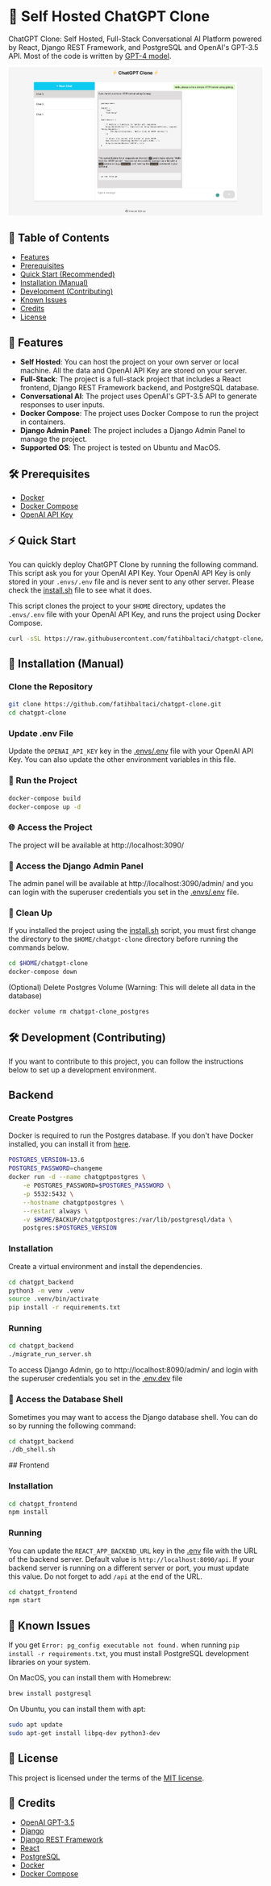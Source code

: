# 🤖 Self Hosted ChatGPT Clone

ChatGPT Clone: Self Hosted, Full-Stack Conversational AI Platform powered by React, Django REST Framework, and PostgreSQL and OpenAI's GPT-3.5 API. Most of the code is written by [GPT-4 model](https://openai.com/product/gpt-4). 

<p align="center">
<img src="assets/chatgpt_clone_overview.png" alt="ChatGPT Clone - It uses GPT-3.5 to generate responses to messages." />
</p>

## 📖 Table of Contents

- [Features](#-features)
- [Prerequisites](#-prerequisites)
- [Quick Start (Recommended)](#-quick-start)
- [Installation (Manual)](#-installation-manual)
- [Development (Contributing)](#-development-contributing)
- [Known Issues](#-known-issues)
- [Credits](#-credits)
- [License](#-license)

## 🚀 Features

- **Self Hosted**: You can host the project on your own server or local machine. All the data and OpenAI API Key are stored on your server.
- **Full-Stack**: The project is a full-stack project that includes a React frontend, Django REST Framework backend, and PostgreSQL database.
- **Conversational AI**: The project uses OpenAI's GPT-3.5 API to generate responses to user inputs.
- **Docker Compose**: The project uses Docker Compose to run the project in containers.
- **Django Admin Panel**: The project includes a Django Admin Panel to manage the project.
- **Supported OS**: The project is tested on Ubuntu and MacOS.


## 🛠 Prerequisites

- [Docker](https://docs.docker.com/get-docker/)
- [Docker Compose](https://docs.docker.com/compose/install/)
- [OpenAI API Key](https://platform.openai.com/account/api-keys)

## ⚡️ Quick Start

You can quickly deploy ChatGPT Clone by running the following command. This script ask you for your OpenAI API Key. Your OpenAI API Key is only stored in your `.envs/.env` file and is never sent to any other server. Please check the [install.sh](./install.sh) file to see what it does.

This script clones the project to your `$HOME` directory, updates the `.envs/.env` file with your OpenAI API Key, and runs the project using Docker Compose.

```bash
curl -sSL https://raw.githubusercontent.com/fatihbaltaci/chatgpt-clone/main/install.sh | bash
```

## 🔧 Installation (Manual)

### Clone the Repository

```bash
git clone https://github.com/fatihbaltaci/chatgpt-clone.git
cd chatgpt-clone
```

### Update .env File

Update the `OPENAI_API_KEY` key in the [.envs/.env](.envs/.env) file with your OpenAI API Key. You can also update the other environment variables in this file.

### 🚀 Run the Project

```bash
docker-compose build
docker-compose up -d
```

### 🌐 Access the Project

The project will be available at http://localhost:3090/

### 🧐 Access the Django Admin Panel

The admin panel will be available at http://localhost:3090/admin/ and you can login with the superuser credentials you set in the [.envs/.env](.envs/.env) file.

### 🧹 Clean Up

If you installed the project using the [install.sh](./install.sh) script, you must first change the directory to the `$HOME/chatgpt-clone` directory before running the commands below.

```bash
cd $HOME/chatgpt-clone
docker-compose down
```

(Optional) Delete Postgres Volume (Warning: This will delete all data in the database)

```bash
docker volume rm chatgpt-clone_postgres
```

## 🛠 Development (Contributing)

If you want to contribute to this project, you can follow the instructions below to set up a development environment.
## Backend

### Create Postgres

Docker is required to run the Postgres database. If you don't have Docker installed, you can install it from [here](https://docs.docker.com/get-docker/).

```bash
POSTGRES_VERSION=13.6
POSTGRES_PASSWORD=changeme
docker run -d --name chatgptpostgres \
    -e POSTGRES_PASSWORD=$POSTGRES_PASSWORD \
    -p 5532:5432 \
    --hostname chatgptpostgres \
    --restart always \
    -v $HOME/BACKUP/chatgptpostgres:/var/lib/postgresql/data \
    postgres:$POSTGRES_VERSION
```


### Installation

Create a virtual environment and install the dependencies.

```bash
cd chatgpt_backend
python3 -m venv .venv
source .venv/bin/activate
pip install -r requirements.txt
```

### Running

```bash
cd chatgpt_backend
./migrate_run_server.sh
```

To access Django Admin, go to http://localhost:8090/admin/ and login with the superuser credentials you set in the [.env.dev](.envs/.env.dev) file

### 🐘 Access the Database Shell

Sometimes you may want to access the Django database shell. You can do so by running the following command:

```bash
cd chatgpt_backend
./db_shell.sh
```

## Frontend

### Installation

```bash
cd chatgpt_frontend
npm install
```

### Running

You can update the `REACT_APP_BACKEND_URL` key in the [.env](chatgpt_frontend/.env) file with the URL of the backend server. Default value is `http://localhost:8090/api`. If your backend server is running on a different server or port, you must update this value. Do not forget to add `/api` at the end of the URL.

```bash
cd chatgpt_frontend
npm start
```


## 🐛 Known Issues

If you get `Error: pg_config executable not found.` when running `pip install -r requirements.txt`, you must install  PostgreSQL development libraries on your system. 

On MacOS, you can install them with Homebrew:

```bash
brew install postgresql
```

On Ubuntu, you can install them with apt:

```bash
sudo apt update
sudo apt-get install libpq-dev python3-dev
```

## 📄 License

This project is licensed under the terms of the [MIT license](./LICENSE).

## 🙌 Credits

- [OpenAI GPT-3.5](https://platform.openai.com/docs/models/gpt-3)
- [Django](https://www.djangoproject.com/)
- [Django REST Framework](https://www.django-rest-framework.org/)
- [React](https://reactjs.org/)
- [PostgreSQL](https://www.postgresql.org/)
- [Docker](https://www.docker.com/)
- [Docker Compose](https://docs.docker.com/compose/)
